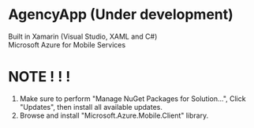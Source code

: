 # AgencyApp (Under development)
Built in Xamarin (Visual Studio, XAML and C#) <br>
Microsoft Azure for Mobile Services


# NOTE ! ! !
1) Make sure to perform "Manage NuGet Packages for Solution...", Click "Updates", then install all available updates.
2) Browse and install "Microsoft.Azure.Mobile.Client" library.

